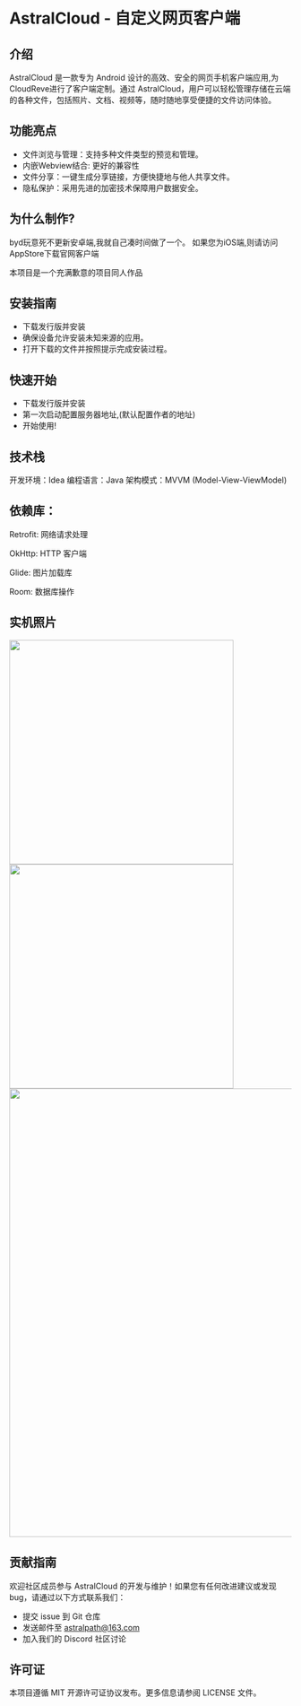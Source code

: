 # AstralCloud - 自定义网页客户端

## 介绍
AstralCloud 是一款专为 Android 设计的高效、安全的网页手机客户端应用,为CloudReve进行了客户端定制。通过 AstralCloud，用户可以轻松管理存储在云端的各种文件，包括照片、文档、视频等，随时随地享受便捷的文件访问体验。

## 功能亮点
- 文件浏览与管理：支持多种文件类型的预览和管理。
- 内嵌Webview结合: 更好的兼容性
- 文件分享：一键生成分享链接，方便快捷地与他人共享文件。
- 隐私保护：采用先进的加密技术保障用户数据安全。

## 为什么制作?
byd玩意死不更新安卓端,我就自己凑时间做了一个。
如果您为iOS端,则请访问AppStore下载官网客户端

本项目是一个充满歉意的项目同人作品
## 安装指南
- 下载发行版并安装
- 确保设备允许安装未知来源的应用。
- 打开下载的文件并按照提示完成安装过程。
## 快速开始
- 下载发行版并安装
- 第一次启动配置服务器地址,(默认配置作者的地址)
- 开始使用!
## 技术栈
开发环境：Idea
编程语言：Java
架构模式：MVVM (Model-View-ViewModel)
## 依赖库：
Retrofit: 网络请求处理

OkHttp: HTTP 客户端

Glide: 图片加载库

Room: 数据库操作
## 实机照片
<img src="http://www.godserver.cn/wp-content/uploads/2024/08/Screenshot_2024-08-29-22-48-39-03_ee015900260ab50.jpg" width="400" >
<img src="http://www.godserver.cn/wp-content/uploads/2024/08/Screenshot_2024-08-29-22-48-29-68_ee015900260ab50.jpg" width="400">
<img src="http://www.godserver.cn/wp-content/uploads/2024/08/beb39f60d3d3c2fa09636a3233610b26.jpg" width="800">

## 贡献指南
欢迎社区成员参与 AstralCloud 的开发与维护！如果您有任何改进建议或发现 bug，请通过以下方式联系我们：
- 提交 issue 到 Git 仓库
- 发送邮件至 astralpath@163.com
- 加入我们的 Discord 社区讨论

## 许可证
本项目遵循 MIT 开源许可证协议发布。更多信息请参阅 LICENSE 文件。
